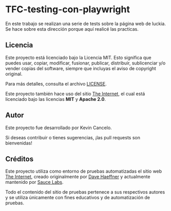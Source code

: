 # TFC-testing-con-playwright
En este trabajo se realizan una serie de tests sobre la página web de luckia. Se hace sobre esta dirección porque aquí realicé las practicas.

## Licencia

Este proyecto está licenciado bajo la Licencia MIT. Esto significa que puedes usar, copiar, modificar, fusionar, publicar, distribuir, sublicenciar y/o vender copias del software, siempre que incluyas el aviso de copyright original.

Para más detalles, consulta el archivo [LICENSE](./LICENSE).

Este proyecto también hace uso del sitio [The Internet](https://the-internet.herokuapp.com), el cual está licenciado bajo las licencias **MIT** y **Apache 2.0**.

## Autor

Este proyecto fue desarrollado por Kevin Cancelo.

Si deseas contribuir o tienes sugerencias, ¡las pull requests son bienvenidas!

## Créditos

Este proyecto utiliza como entorno de pruebas automatizadas el sitio web [The Internet](https://the-internet.herokuapp.com), creado originalmente por [Dave Haeffner](https://github.com/tourdedave) y actualmente mantenido por [Sauce Labs](https://github.com/saucelabs/the-internet).

Todo el contenido del sitio de pruebas pertenece a sus respectivos autores y se utiliza únicamente con fines educativos y de automatización de pruebas.
